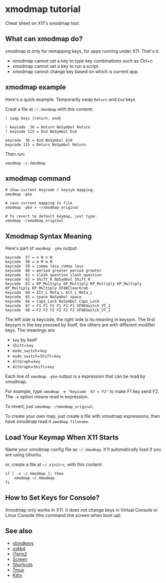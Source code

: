 # xmodmap tutorial

Cheat sheet on X11's xmodmap tool.

## What can xmodmap do?

xmodmap is only for remapping keys, for apps running under X11. That's it.

- xmodmap cannot set a key to type key combinations such as Ctrl+c
- xmodmap cannot set a key to run a script.
- xmodmap cannot change key based on which is current app.

## xmodmap example

Here's a quick example: Temporarily swap `Return` and `End` keys

Creat a file at `~/.Xmodmap` with this content:

```text
! swap keys {return, end}

! keycode  36 = Return NoSymbol Return
! keycode 115 = End NoSymbol End

keycode  36 = End NoSymbol End
keycode 115 = Return NoSymbol Return
```

Then run:

```shell
xmodmap ~/.Xmodmap
```

## xmodmap command

```shell
# show current keycode / keysym mapping.
xmodmap -pke
```

```shell
# save current mapping to file
xmodmap -pke > ~/xmodmap_original
```
```shell
# To revert to default keymap, just type:
xmodmap ~/xmodmap_original
```

## Xmodmap Syntax Meaning

Here's part of `xmodmap -pke` output:

```text
keycode  57 = n N n N
keycode  58 = m M m M
keycode  59 = comma less comma less
keycode  60 = period greater period greater
keycode  61 = slash question slash question
keycode  62 = Shift_R NoSymbol Shift_R
keycode  63 = KP_Multiply KP_Multiply KP_Multiply KP_Multiply KP_Multiply KP_Multiply XF86ClearGrab
keycode  64 = Alt_L Meta_L Alt_L Meta_L
keycode  65 = space NoSymbol space
keycode  66 = Caps_Lock NoSymbol Caps_Lock
keycode  67 = F1 F1 F1 F1 F1 F1 XF86Switch_VT_1
keycode  68 = F2 F2 F2 F2 F2 F2 XF86Switch_VT_2
```

The left side is keycode, the right side is its meaning in keysym. The first keysym is the key pressed by itself, the others are with different modifier keys. The meanings are:

* `key` by itself
* `Shift`+`key`
* `mode_switch`+`key`
* `mode_switch`+`Shift`+`key`
* `AltGraph`+`key`
* `AltGraph`+`Shift`+`key`

Each line of `xmodmap -pke` output is a expression that can be read by xmodmap.

For example, type `xmodmap -e "keycode  67 = F2"` to make F1 key send F2. The `-e` option means read in expression.

To revert, just `xmodmap ~/xmodmap_original`.

To create your own map, just create a file with xmodmap expressions, then have xmodmap read it `xmodmap filename`.

## Load Your Keymap When X11 Starts

Name your xmodmap config file as `~/.Xmodmap`. It'll automatically load if you are using Ubuntu.

or, create a file at `~/.xinitrc`, with this content:

```shell
if [ -s ~/.Xmodmap ]; then
    xmodmap ~/.Xmodmap
fi
```

## How to Set Keys for Console?

Xmodmap only works in X11. It does not change keys in Virtual Console or Linux Console (the command line screen when boot up)

## See also

- [xbindkeys](xbindkeys.md)
- [xvkbd](xvkbd.md)
- [iTerm2](iterm2.md)
- [Screen](screen.md)
- [Shortcuts](shortcuts.md)
- [Tmux](tmux.md)
- [Kitty](kitty/kitty.md)
